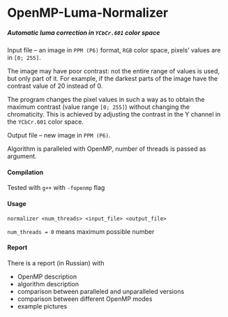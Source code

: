 # OpenMP-Luma-Normalizer
##### Automatic luma correction in `YCbCr.601` color space
Input file – an image in `PPM (P6)` format, `RGB` color space, pixels’ values are in `[0; 255]`.

The image may have poor contrast: not the entire range of values is used, but only part of it. For example, if the darkest parts of the image have the contrast value of 20 instead of 0.

The program changes the pixel values in such a way as to obtain the maximum contrast (value range `[0; 255]`) without changing the chromaticity. This is achieved by adjusting the contrast in the Y channel in the `YCbCr.601` color space. 

Output file – new image in `PPM (P6)`.

Algorithm is paralleled with OpenMP, number of threads is passed as argument.

#### Compilation

Tested with `g++` with `-fopenmp` flag

#### Usage

```
normalizer <num_threads> <input_file> <output_file>
```

`num_threads = 0` means maximum possible number

#### Report

There is a report (in Russian) with 

- OpenMP description
- algorithm description
- comparison between paralleled and unparalleled versions
- comparison between different OpenMP modes
- example pictures
